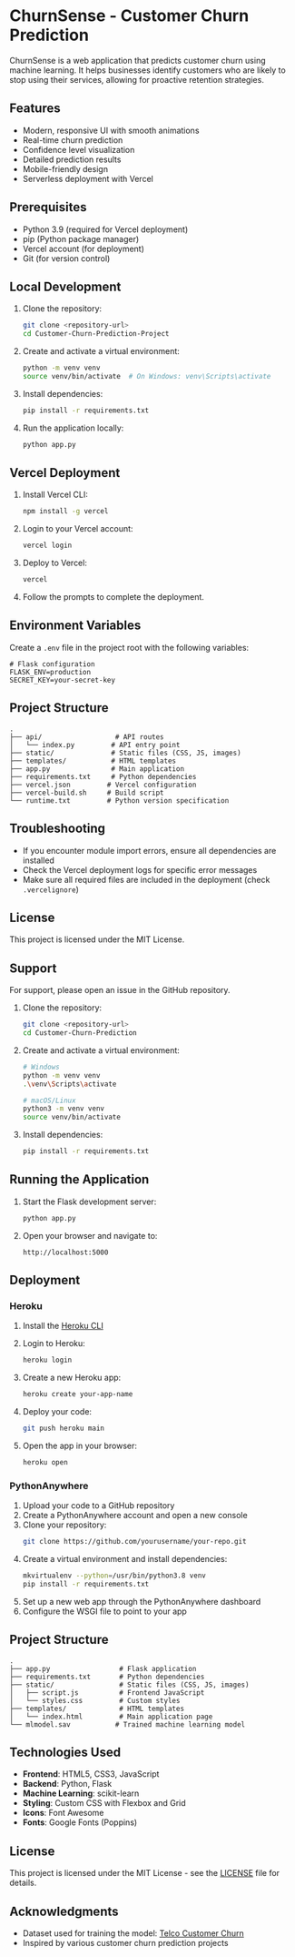 # ChurnSense - Customer Churn Prediction

ChurnSense is a web application that predicts customer churn using machine learning. It helps businesses identify customers who are likely to stop using their services, allowing for proactive retention strategies.

## Features

- Modern, responsive UI with smooth animations
- Real-time churn prediction
- Confidence level visualization
- Detailed prediction results
- Mobile-friendly design
- Serverless deployment with Vercel

## Prerequisites

- Python 3.9 (required for Vercel deployment)
- pip (Python package manager)
- Vercel account (for deployment)
- Git (for version control)

## Local Development

1. Clone the repository:
   ```bash
   git clone <repository-url>
   cd Customer-Churn-Prediction-Project
   ```

2. Create and activate a virtual environment:
   ```bash
   python -m venv venv
   source venv/bin/activate  # On Windows: venv\Scripts\activate
   ```

3. Install dependencies:
   ```bash
   pip install -r requirements.txt
   ```

4. Run the application locally:
   ```bash
   python app.py
   ```

## Vercel Deployment

1. Install Vercel CLI:
   ```bash
   npm install -g vercel
   ```

2. Login to your Vercel account:
   ```bash
   vercel login
   ```

3. Deploy to Vercel:
   ```bash
   vercel
   ```

4. Follow the prompts to complete the deployment.

## Environment Variables

Create a `.env` file in the project root with the following variables:

```
# Flask configuration
FLASK_ENV=production
SECRET_KEY=your-secret-key
```

## Project Structure

```
.
├── api/                  # API routes
│   └── index.py         # API entry point
├── static/              # Static files (CSS, JS, images)
├── templates/           # HTML templates
├── app.py               # Main application
├── requirements.txt     # Python dependencies
├── vercel.json         # Vercel configuration
├── vercel-build.sh     # Build script
└── runtime.txt         # Python version specification
```

## Troubleshooting

- If you encounter module import errors, ensure all dependencies are installed
- Check the Vercel deployment logs for specific error messages
- Make sure all required files are included in the deployment (check `.vercelignore`)

## License

This project is licensed under the MIT License.

## Support

For support, please open an issue in the GitHub repository.

1. Clone the repository:
   ```bash
   git clone <repository-url>
   cd Customer-Churn-Prediction
   ```

2. Create and activate a virtual environment:
   ```bash
   # Windows
   python -m venv venv
   .\venv\Scripts\activate
   
   # macOS/Linux
   python3 -m venv venv
   source venv/bin/activate
   ```

3. Install dependencies:
   ```bash
   pip install -r requirements.txt
   ```

## Running the Application

1. Start the Flask development server:
   ```bash
   python app.py
   ```

2. Open your browser and navigate to:
   ```
   http://localhost:5000
   ```

## Deployment

### Heroku

1. Install the [Heroku CLI](https://devcenter.heroku.com/articles/heroku-cli)

2. Login to Heroku:
   ```bash
   heroku login
   ```

3. Create a new Heroku app:
   ```bash
   heroku create your-app-name
   ```

4. Deploy your code:
   ```bash
   git push heroku main
   ```

5. Open the app in your browser:
   ```bash
   heroku open
   ```

### PythonAnywhere

1. Upload your code to a GitHub repository
2. Create a PythonAnywhere account and open a new console
3. Clone your repository:
   ```bash
   git clone https://github.com/yourusername/your-repo.git
   ```
4. Create a virtual environment and install dependencies:
   ```bash
   mkvirtualenv --python=/usr/bin/python3.8 venv
   pip install -r requirements.txt
   ```
5. Set up a new web app through the PythonAnywhere dashboard
6. Configure the WSGI file to point to your app

## Project Structure

```
.
├── app.py                 # Flask application
├── requirements.txt       # Python dependencies
├── static/                # Static files (CSS, JS, images)
│   ├── script.js          # Frontend JavaScript
│   └── styles.css         # Custom styles
├── templates/             # HTML templates
│   └── index.html         # Main application page
└── mlmodel.sav           # Trained machine learning model
```

## Technologies Used

- **Frontend**: HTML5, CSS3, JavaScript
- **Backend**: Python, Flask
- **Machine Learning**: scikit-learn
- **Styling**: Custom CSS with Flexbox and Grid
- **Icons**: Font Awesome
- **Fonts**: Google Fonts (Poppins)

## License

This project is licensed under the MIT License - see the [LICENSE](LICENSE) file for details.

## Acknowledgments

- Dataset used for training the model: [Telco Customer Churn](https://www.kaggle.com/datasets/blastchar/telco-customer-churn)
- Inspired by various customer churn prediction projects
